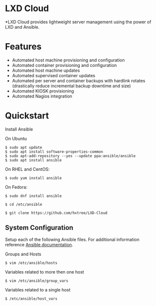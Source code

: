 # LXD Cloud

*LXD Cloud provides lightweight server management using the power of LXD and Ansible.

# Features
+ Automated host machine provisioning and configuration
+ Automated container provisioning and configuration
+ Automated host machine updates
+ Automated supervised container updates
+ Automated per server and container backups with hardlink rotates (drastically reduce incremental backup downtime and size)
+ Automated KIOSK provisioning
+ Automated Nagios integration

# Quickstart
Install Ansible


On Ubuntu
```shell script
$ sudo apt update
$ sudo apt install software-properties-common
$ sudo apt-add-repository --yes --update ppa:ansible/ansible
$ sudo apt install ansible
```

On RHEL and CentOS:

```shell script
$ sudo yum install ansible
```

On Fedora:

```shell script
$ sudo dnf install ansible
```

```shell script
$ cd /etc/ansible
```

```shell script
$ git clone https://github.com/hxtree/LXD-Cloud
```

## System Configuration
Setup each of the following Ansible files. For additional information reference [Ansible documentation](https://docs.ansible.com/).

Groups and Hosts
```shell script
$ vim /etc/ansible/hosts
```

Variables related to more then one host
```shell script
$ vim /etc/ansible/group_vars
```

Variables related to a single host
```shell script
$ /etc/ansible/host_vars
```
